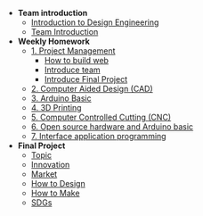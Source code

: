 <!-- 侧边栏 docs/_sidebar.md -->
- **Team introduction**
  - [Introduction to Design Engineering](intro/introdesigneng.md)
  - [Team Introduction](intro/team/intro.md)
- **Weekly Homework**
  - [1. Project Management](1pm/guide.md)
    - [How to build web](1pm/web.md)
    - [Introduce team](intro/team/intro.md)
    - [Introduce Final Project](1pm/final.md)
  - [2. Computer Aided Design (CAD)]()
  - [3. Arduino Basic]()
  - [4. 3D Printing]()
  - [5. Computer Controlled Cutting (CNC)]()
  - [6. Open source hardware and Arduino basic]()
  - [7. Interface application programming]()
- **Final Project**
  - [Topic]()
  - [Innovation]()
  - [Market]()
  - [How to Design]()
  - [How to Make]()
  - [SDGs]()
